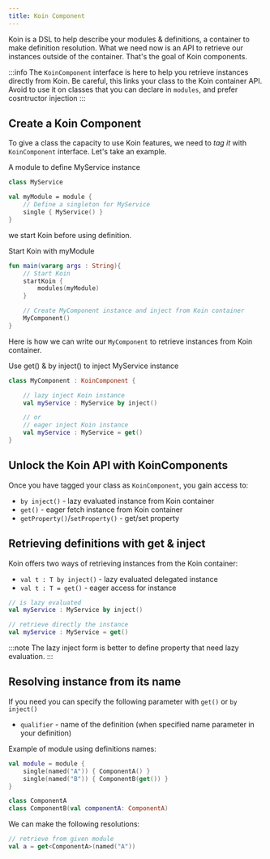 ```yaml
---
title: Koin Component
---
```


Koin is a DSL to help describe your modules & definitions, a container to make definition resolution. What we need now is
an API to retrieve our instances outside of the container. That's the goal of Koin components.

:::info
 The `KoinComponent` interface is here to help you retrieve instances directly from Koin. Be careful, this links your class to the Koin container API. Avoid to use it on classes that you can declare in `modules`, and prefer cosntructor injection
:::

## Create a Koin Component

To give a class the capacity to use Koin features, we need to *tag it* with `KoinComponent` interface. Let's take an example.

A module to define MyService instance
```kotlin
class MyService

val myModule = module {
    // Define a singleton for MyService
    single { MyService() }
}
```

we start Koin before using definition.

Start Koin with myModule

```kotlin
fun main(vararg args : String){
    // Start Koin
    startKoin {
        modules(myModule)
    }

    // Create MyComponent instance and inject from Koin container
    MyComponent()
}
```

Here is how we can write our `MyComponent` to retrieve instances from Koin container.

Use get() & by inject() to inject MyService instance

```kotlin
class MyComponent : KoinComponent {

    // lazy inject Koin instance
    val myService : MyService by inject()

    // or
    // eager inject Koin instance
    val myService : MyService = get()
}
```

## Unlock the Koin API with KoinComponents

Once you have tagged your class as `KoinComponent`, you gain access to:

* `by inject()` - lazy evaluated instance from Koin container
* `get()` - eager fetch instance from Koin container
* `getProperty()`/`setProperty()` - get/set property


## Retrieving definitions with get & inject

Koin offers two ways of retrieving instances from the Koin container:

* `val t : T by inject()` - lazy evaluated delegated instance
* `val t : T = get()` - eager access for instance

```kotlin
// is lazy evaluated
val myService : MyService by inject()

// retrieve directly the instance
val myService : MyService = get()
```

:::note
 The lazy inject form is better to define property that need lazy evaluation.
:::

## Resolving instance from its name

If you need you can specify the following parameter with `get()` or `by inject()`

* `qualifier` - name of the definition (when specified name parameter in your definition)

Example of module using definitions names:

```kotlin
val module = module {
    single(named("A")) { ComponentA() }
    single(named("B")) { ComponentB(get()) }
}

class ComponentA
class ComponentB(val componentA: ComponentA)
```

We can make the following resolutions:

```kotlin
// retrieve from given module
val a = get<ComponentA>(named("A"))
```
